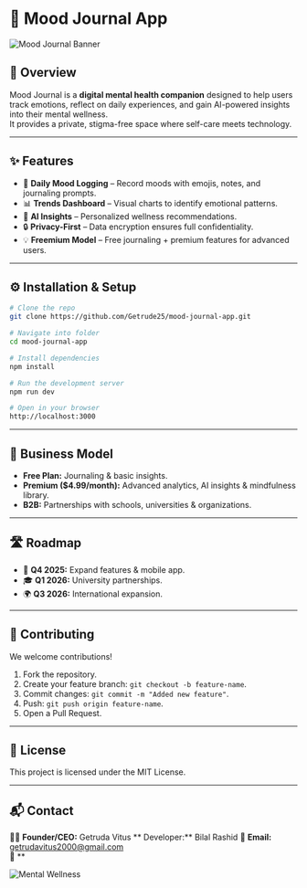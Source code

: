 # 🌿 Mood Journal App  

![Mood Journal Banner](https://via.placeholder.com/1000x250.png?text=Mood+Journal+-+Your+Mental+Wellness+Companion)  

## 📖 Overview  
Mood Journal is a **digital mental health companion** designed to help users track emotions, reflect on daily experiences, and gain AI-powered insights into their mental wellness.  
It provides a private, stigma-free space where self-care meets technology.  

---

## ✨ Features  
- 📝 **Daily Mood Logging** – Record moods with emojis, notes, and journaling prompts.  
- 📊 **Trends Dashboard** – Visual charts to identify emotional patterns.  
- 🤖 **AI Insights** – Personalized wellness recommendations.  
- 🔒 **Privacy-First** – Data encryption ensures full confidentiality.  
- 💡 **Freemium Model** – Free journaling + premium features for advanced users.  

---

## ⚙️ Installation & Setup  

```bash
# Clone the repo
git clone https://github.com/Getrude25/mood-journal-app.git

# Navigate into folder
cd mood-journal-app

# Install dependencies
npm install

# Run the development server
npm run dev

# Open in your browser
http://localhost:3000
```  

---

## 💼 Business Model  
- **Free Plan:** Journaling & basic insights.  
- **Premium ($4.99/month):** Advanced analytics, AI insights & mindfulness library.  
- **B2B:** Partnerships with schools, universities & organizations.  

---

## 🛣 Roadmap  
- 🚀 **Q4 2025:** Expand features & mobile app.  
- 🎓 **Q1 2026:** University partnerships.  
- 🌍 **Q3 2026:** International expansion.  

---

## 🤝 Contributing  
We welcome contributions!  
1. Fork the repository.  
2. Create your feature branch: `git checkout -b feature-name`.  
3. Commit changes: `git commit -m "Added new feature"`.  
4. Push: `git push origin feature-name`.  
5. Open a Pull Request.  

---

## 📜 License  
This project is licensed under the MIT License.  

---

## 📬 Contact  
👩‍💼 **Founder/CEO:** Getruda Vitus 
    ** Developer:** Bilal Rashid
📧 **Email:** getrudavitus2000@gmail.com  
🔗 **  

![Mental Wellness](https://via.placeholder.com/600x200.png?text=Take+Care+of+Your+Mind+%E2%9C%A8)  

